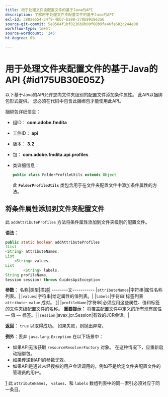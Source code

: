```yaml
---
title: 用于处理文件夹配置文件的基于Java的API
description: 了解用于处理文件夹配置文件的基于Java的API
exl-id: 388ae654-c4f9-4bb7-ba98-370b8919e3a6
source-git-commit: 5e0584f1bf0216b8b00f00b9fe46fa682c244e08
workflow-type: tm+mt
source-wordcount: '245'
ht-degree: 0%

---
```


# 用于处理文件夹配置文件的基于Java的API {#id175UB30E05Z}

以下基于Java的API允许您向文件夹级别的配置文件添加条件属性。 此API以捆绑包形式提供。 您必须在代码中包含此捆绑包才能使用此API。

捆绑包详细信息：

- 组ID： **com.adobe.fmdita**

- 工件ID： **api**

- 版本： **3.2**

- 包： **com.adobe.fmdita.api.profiles**

- 类详细信息：

  ```JAVA
  public class FolderProfileUtils extends Object
  ```

  此 **`FolderProfileUtils`** 类包含用于在文件夹配置文件中添加条件属性的方法。


## 将条件属性添加到文件夹配置文件

此 ``addAttributeProfiles`` 方法将条件属性添加到文件夹级别的配置文件。

**语法**：

```JAVA
public static boolean addAttributeProfiles
(List
<String> attributeNames, 
List
    <String> values, 
List
        <String> labels,
String profileName, 
Session session) throws GuidesApiException
```

**参数**： 名称|类型|描述| --------文----------- |``attributeNames``|字符串|属性名称列表。| |``values``|字符串|给定属性的值列表。| |`labels`|字符串|标签列表 `attribute`- `value` 成对。 [1](#fntarg_1)| |`profileName`|字符串|必须应用这些属性、值和标签的文件夹级配置文件的名称。 **重要提示：** 将覆盖配置文件中定义的所有现有属性 — 值 — 标签。| |`session`|javax.jcr.Session|有效的JCR会话。|

**返回**：
`true` 以取得成功。 如果失败，则抛出异常。

**例外**：丢弃 ``java.lang.Exception`` 在以下场景中：

- 如果API无法获取 `resourceResolverFactory` 对象。 在这种情况下，应重新启动捆绑包。
- 如果传递到API的参数无效。
- 如果API是通过未经授权的用户会话调用的，例如不是给定文件夹配置文件的管理员的用户。

[1](#fnsrc_1) 此 `attributeNames`， `values`、和 `labels` 数组列表中的同一索引必须对应于同一条目。
